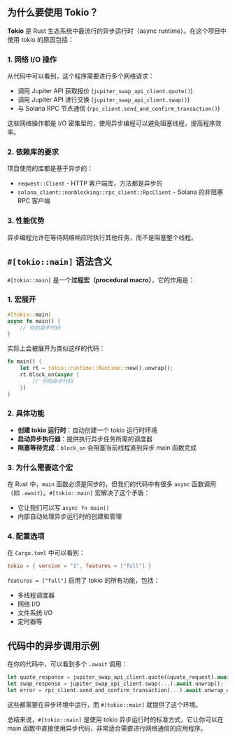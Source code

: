 ## 为什么要使用 Tokio？

**Tokio** 是 Rust 生态系统中最流行的异步运行时（async runtime）。在这个项目中使用 tokio 的原因包括：

### 1. **网络 I/O 操作**
从代码中可以看到，这个程序需要进行多个网络请求：
- 调用 Jupiter API 获取报价 (`jupiter_swap_api_client.quote()`)
- 调用 Jupiter API 进行交换 (`jupiter_swap_api_client.swap()`)
- 与 Solana RPC 节点通信 (`rpc_client.send_and_confirm_transaction()`)

这些网络操作都是 I/O 密集型的，使用异步编程可以避免阻塞线程，提高程序效率。

### 2. **依赖库的要求**
项目使用的库都是基于异步的：
- `reqwest::Client` - HTTP 客户端库，方法都是异步的
- `solana_client::nonblocking::rpc_client::RpcClient` - Solana 的非阻塞 RPC 客户端

### 3. **性能优势**
异步编程允许在等待网络响应时执行其他任务，而不是阻塞整个线程。

## `#[tokio::main]` 语法含义

`#[tokio::main]` 是一个**过程宏（procedural macro）**，它的作用是：

### 1. **宏展开**
```rust
#[tokio::main]
async fn main() {
    // 你的异步代码
}
```

实际上会被展开为类似这样的代码：
```rust
fn main() {
    let rt = tokio::runtime::Runtime::new().unwrap();
    rt.block_on(async {
        // 你的异步代码
    })
}
```

### 2. **具体功能**
- **创建 tokio 运行时**：自动创建一个 tokio 运行时环境
- **启动异步执行器**：提供执行异步任务所需的调度器
- **阻塞等待完成**：`block_on` 会阻塞当前线程直到异步 main 函数完成

### 3. **为什么需要这个宏**
在 Rust 中，`main` 函数必须是同步的，但我们的代码中有很多 `async` 函数调用（如 `.await`）。`#[tokio::main]` 宏解决了这个矛盾：
- 它让我们可以写 `async fn main()`
- 内部自动处理异步运行时的创建和管理

### 4. **配置选项**
在 `Cargo.toml` 中可以看到：
```toml
tokio = { version = "1", features = ["full"] }
```
`features = ["full"]` 启用了 tokio 的所有功能，包括：
- 多线程调度器
- 网络 I/O
- 文件系统 I/O
- 定时器等

## 代码中的异步调用示例

在你的代码中，可以看到多个 `.await` 调用：
```rust
let quote_response = jupiter_swap_api_client.quote(&quote_request).await.unwrap();
let swap_response = jupiter_swap_api_client.swap(...).await.unwrap();
let error = rpc_client.send_and_confirm_transaction(...).await.unwrap_err();
```

这些都需要在异步环境中运行，而 `#[tokio::main]` 就提供了这个环境。

总结来说，`#[tokio::main]` 是使用 tokio 异步运行时的标准方式，它让你可以在 main 函数中直接使用异步代码，非常适合需要进行网络通信的应用程序。